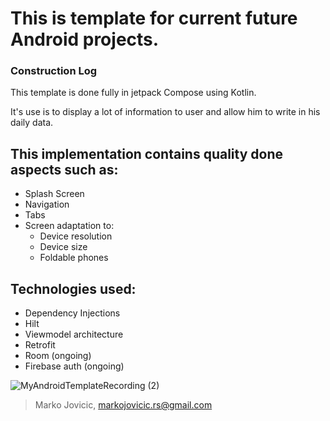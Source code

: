 # This is template for current future Android projects.
### Construction Log

This template is done fully in jetpack Compose using Kotlin.

It's use is to display a lot of information to user and allow him to write in his daily data.

## This implementation contains quality done aspects such as:
  - Splash Screen
  - Navigation
  - Tabs
  - Screen adaptation to:
      - Device resolution
      - Device size
      - Foldable phones

## Technologies used:
- Dependency Injections
- Hilt
- Viewmodel architecture
- Retrofit
- Room (ongoing)
- Firebase auth (ongoing)

  
![MyAndroidTemplateRecording (2)](https://github.com/marequest/MyAndroidTemplate/assets/38961465/9dce6c4b-e558-4d82-8c64-b4f9915c1e60)

> Marko Jovicic, markojovicic.rs@gmail.com
